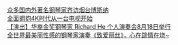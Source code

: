   
[众多国内外著名钢琴家齐访烟台博斯纳](http://www.dianyue.me/archives/239/f7a6q2udy7jiqgs1/)  
[全面拥抱4K时代从一台电视开始](http://www.dianyue.me/archives/804/93zucuex6rf83j7t/)  
[【演出】华裔金奖钢琴家 Richard He 个人演奏会8月18日举行](http://www.dianyue.me/archives/829/od8r7j4y0jldg0ya/)  
[全世界最美丽性感的钢琴家演奏《致爱丽丝》，心在跳情在烧~](http://www.dianyue.me/archives/846/ncpc7p8xc4genqgh/)